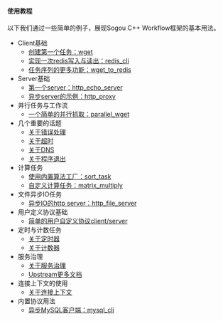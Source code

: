 #### 使用教程
以下我们通过一些简单的例子，展现Sogou C++ Workflow框架的基本用法。

  * Client基础
    * [创建第一个任务：wget](./tutorial-01-wget.md)
    * [实现一次redis写入与读出：redis_cli](./tutorial-02-redis_cli.md)
    * [任务序列的更多功能：wget_to_redis](./tutorial-03-wget_to_redis.md)
  * Server基础
    * [第一个server：http_echo_server](./tutorial-04-http_echo_server.md)
    * [异步server的示例：http_proxy](./tutorial-05-http_proxy.md)
  * 并行任务与工作流　
    * [一个简单的并行抓取：parallel_wget](./tutorial-06-parallel_wget.md)
  * 几个重要的话题
    * [关于错误处理](./about-error.md)
    * [关于超时](./about-timeout.md)
    * [关于DNS](./about-dns.md)
    * [关于程序退出](./about-exit.md)
  * 计算任务
    * [使用内置算法工厂：sort_task](./tutorial-07-sort_task.md)
    * [自定义计算任务：matrix_multiply](./tutorial-08-matrix_multiply.md)
  * 文件异步IO任务
    * [异步IO的http server：http_file_server](./tutorial-09-http_file_server.md)
  * 用户定义协议基础
    * [简单的用户自定义协议client/server](./tutorial-10-user_defined_protocol.md)
  * 定时与计数任务
    * [关于定时器](./about-timer.md)
    * [关于计数器](./about-counter.md)
  * 服务治理
    * [关于服务治理](./about-service-management.md)
    * [Upstream更多文档](./about-upstream.md)
  * 连接上下文的使用
    * [关于连接上下文](./about-connection-context.md)
  * 内置协议用法
    * [异步MySQL客户端：mysql_cli](./tutorial-12-mysql_cli.md)

